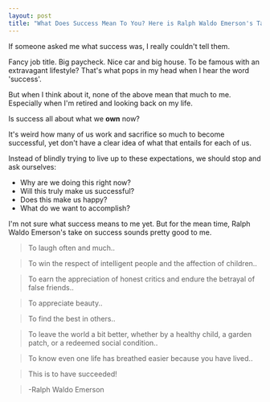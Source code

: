 ```yaml
---
layout: post
title: "What Does Success Mean To You? Here is Ralph Waldo Emerson's Take"
---
```


If someone asked me what success was, I really couldn't tell them.

Fancy job title. Big paycheck. Nice car and big house. To be famous with an extravagant lifestyle? That's what pops in my head when I hear the word 'success'.

But when I think about it, none of the above mean that much to me. Especially when I'm retired and looking back on my life.

Is success all about what we **own** now?

It's weird how many of us work and sacrifice so much to become successful, yet don't have a clear idea of what that entails for each of us.

Instead of blindly trying to live up to these expectations, we should stop and ask ourselves:

* Why are we doing this right now?
* Will this truly make us successful?
* Does this make us happy?
* What do we want to accomplish?

I'm not sure what success means to me yet. But for the mean time, Ralph Waldo Emerson's take on success sounds pretty good to me.

> To laugh often and much..

> To win the respect of intelligent people and the affection of children..

> To earn the appreciation of honest critics and endure the betrayal of false friends..

> To appreciate beauty..

> To find the best in others..

> To leave the world a bit better, whether by a healthy child, a garden patch, or a redeemed social condition..

> To know even one life has breathed easier because you have lived..

> This is to have succeeded!

> -Ralph Waldo Emerson
